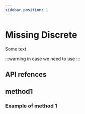 ```yaml
---
sidebar_position: 1
---
```


# Missing Discrete

Some text

:::warning
in case we need to use
:::

## API refences

## method1

### Example of method 1


```example of code
```

